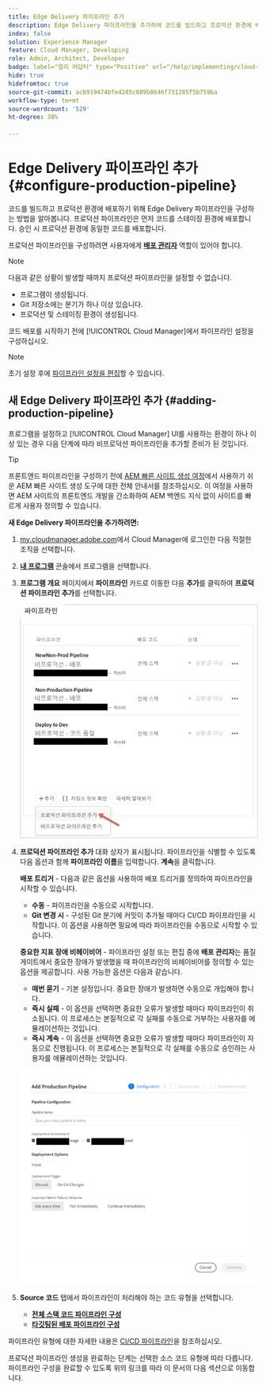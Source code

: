 ```yaml
---
title: Edge Delivery 파이프라인 추가
description: Edge Delivery 파이프라인을 추가하여 코드를 빌드하고 프로덕션 환경에 배포하는 방법을 알아봅니다.
index: false
solution: Experience Manager
feature: Cloud Manager, Developing
role: Admin, Architect, Developer
badge: label="얼리 어답터" type="Positive" url="/help/implementing/cloud-manager/release-notes/current.md#gitlab-bitbucket"
hide: true
hidefromtoc: true
source-git-commit: acb919474bfe4285c889b8646f731285f5b759ba
workflow-type: tm+mt
source-wordcount: '529'
ht-degree: 38%

---
```




# Edge Delivery 파이프라인 추가 {#configure-production-pipeline}

코드를 빌드하고 프로덕션 환경에 배포하기 위해 Edge Delivery 파이프라인을 구성하는 방법을 알아봅니다. 프로덕션 파이프라인은 먼저 코드를 스테이징 환경에 배포합니다. 승인 시 프로덕션 환경에 동일한 코드를 배포합니다.

프로덕션 파이프라인을 구성하려면 사용자에게 **[배포 관리자](/help/onboarding/cloud-manager-introduction.md#role-based-permissions)** 역할이 있어야 합니다.

>[!NOTE]
>
>다음과 같은 상황이 발생할 때까지 프로덕션 파이프라인을 설정할 수 없습니다.
>
>* 프로그램이 생성됩니다.
>* Git 저장소에는 분기가 하나 이상 있습니다.
>* 프로덕션 및 스테이징 환경이 생성됩니다.

코드 배포를 시작하기 전에 [!UICONTROL Cloud Manager]에서 파이프라인 설정을 구성하십시오.

>[!NOTE]
>
>초기 설정 후에 [파이프라인 설정을 편집](managing-pipelines.md)할 수 있습니다.

## 새 Edge Delivery 파이프라인 추가 {#adding-production-pipeline}

프로그램을 설정하고 [!UICONTROL Cloud Manager] UI를 사용하는 환경이 하나 이상 있는 경우 다음 단계에 따라 비프로덕션 파이프라인을 추가할 준비가 된 것입니다.

>[!TIP]
>
>프론트엔드 파이프라인을 구성하기 전에 [AEM 빠른 사이트 생성 여정](/help/journey-sites/quick-site/overview.md)에서 사용하기 쉬운 AEM 빠른 사이트 생성 도구에 대한 전체 안내서를 참조하십시오. 이 여정을 사용하면 AEM 사이트의 프론트엔드 개발을 간소화하여 AEM 백엔드 지식 없이 사이트를 빠르게 사용자 정의할 수 있습니다.

**새 Edge Delivery 파이프라인을 추가하려면:**

1. [my.cloudmanager.adobe.com](https://my.cloudmanager.adobe.com/)에서 Cloud Manager에 로그인한 다음 적절한 조직을 선택합니다.

1. **[내 프로그램](/help/implementing/cloud-manager/navigation.md#my-programs)** 콘솔에서 프로그램을 선택합니다.

1. **프로그램 개요** 페이지에서 **파이프라인** 카드로 이동한 다음 **추가**&#x200B;를 클릭하여 **프로덕션 파이프라인 추가**&#x200B;를 선택합니다.

   ![프로그램 관리자의 파이프라인 카드 개요](/help/implementing/cloud-manager/assets/configure-pipeline/add-prod-1.png)

1. **프로덕션 파이프라인 추가** 대화 상자가 표시됩니다. 파이프라인을 식별할 수 있도록 다음 옵션과 함께 **파이프라인 이름**&#x200B;을 입력합니다. **계속**&#x200B;을 클릭합니다.

   **배포 트리거** - 다음과 같은 옵션을 사용하여 배포 트리거를 정의하여 파이프라인을 시작할 수 있습니다.

   * **수동** - 파이프라인을 수동으로 시작합니다.
   * **Git 변경 시** - 구성된 Git 분기에 커밋이 추가될 때마다 CI/CD 파이프라인을 시작합니다. 이 옵션을 사용하면 필요에 따라 파이프라인을 수동으로 시작할 수 있습니다.

   **중요한 지표 장애 비헤이비어** - 파이프라인 설정 또는 편집 중에 **배포 관리자**&#x200B;는 품질 게이트에서 중요한 장애가 발생했을 때 파이프라인의 비헤이비어를 정의할 수 있는 옵션을 제공합니다. 사용 가능한 옵션은 다음과 같습니다.

   * **매번 묻기** - 기본 설정입니다. 중요한 장애가 발생하면 수동으로 개입해야 합니다.
   * **즉시 실패** - 이 옵션을 선택하면 중요한 오류가 발생할 때마다 파이프라인이 취소됩니다. 이 프로세스는 본질적으로 각 실패를 수동으로 거부하는 사용자를 에뮬레이션하는 것입니다.
   * **즉시 계속** - 이 옵션을 선택하면 중요한 오류가 발생할 때마다 파이프라인이 자동으로 진행됩니다. 이 프로세스는 본질적으로 각 실패를 수동으로 승인하는 사용자를 에뮬레이션하는 것입니다.

   ![프로덕션 파이프라인 구성](/help/implementing/cloud-manager/assets/configure-pipeline/production-pipeline-configuration.png)

1. **Source 코드** 탭에서 파이프라인이 처리해야 하는 코드 유형을 선택합니다.

   * **[전체 스택 코드 파이프라인 구성](#full-stack-code)**
   * **[타깃팅된 배포 파이프라인 구성](#targeted-deployment)**

파이프라인 유형에 대한 자세한 내용은 [CI/CD 파이프라인](/help/implementing/cloud-manager/configuring-pipelines/introduction-ci-cd-pipelines.md)을 참조하십시오.

프로덕션 파이프라인 생성을 완료하는 단계는 선택한 소스 코드 유형에 따라 다릅니다. 파이프라인 구성을 완료할 수 있도록 위의 링크를 따라 이 문서의 다음 섹션으로 이동합니다.

